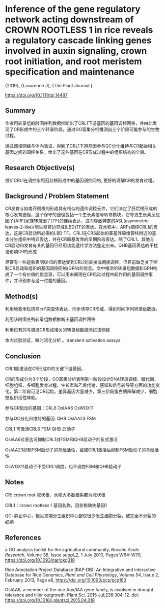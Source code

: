 
# Inference of the gene regulatory network acting downstream of CROWN ROOTLESS 1 in rice reveals a regulatory cascade linking genes involved in auxin signaling, crown root initiation, and root meristem specification and maintenance
{2019}, {Lavarenne J}, {The Plant Journal }

https://doi.org/10.1111/tpj.14487



## Summary

作者用转录组的时间序列数据推断出了CRL1下游基因的基因调控网络，并由此发现了CR形成中的三个转录阶段，通过GO富集分析推测出三个阶段可能参与的生物过程。

通过调控网络与体内验证，得到了CRL1下游基因参与QC分化维持与CR起始相关基因之间的调控关系，给出了这些基因在CR形成过程中的组织结构的全貌。

## Research Objective(s)

推断CRL1在调控水稻冠状根形成中的基因调控网络, 更好的理解CR的发育过程。

## Background / Problem Statement

CR发育与拟南芥侧根的形成具有相似的遗传调控元件，它们决定了胚后根形成的核心发育途径，这个保守的途径包括一个生长素信号转导模块，它导致生长素反应因子(ARF)家族转录因子(TF)的连续表达，进而导致特定的ASL(asymmetric leaves-2-like)/侧生器官边界域(LBD)TF的表达。在水稻中，ARFs调控CRL1的表达，这是CR启动所必需的LBD TF。CRL1在CRS起始的茎基外周维管柱附近的基本分生组织中特异表达，并在CR原基发育的早期阶段表达。除了CRL1，其他与CR启动和发育有关的基因已经用功能遗传学方法鉴定出来。QHB基因表达的干扰也影响CR的形成

尽管有一些迹象表明QHB的表达受到CRL1的直接或间接调控，但目前缺乏关于控制CR启动和组织的基因调控网络(GRN)的信息。文中推测的转录组数据和GRN构成了一个有价值的信息源，可以用来阐明在CR启动过程中起作用的基因调控事件，并识别参与这一过程的基因。

## Method(s)

利用地塞米松诱导crl1突变体表达，同步诱导CR形成，得到时间序列转录组数据。

利用该时间序列转录组数据推断出基因调控网络

利用已有的与调控CR形成相关的转录组数据测试该网络

体内试验验证，瞬时活化分析 。transient activation assays

## Conclusion

CRL1能激活在CR形成中的关键下游基因。

CR的形成分为3个阶段，GO富集分析表明第一阶段设计DNA转录调控、糖代谢、细胞组织、多细胞发育过程、生长素和乙烯代谢、感知和信号转导等方面的功能变化。第二阶段可见CR起始，差异基因大量减少，第三阶段蛋白质降解减少，细胞壁组织活性降低。

参与CR启动的基因：CRL6  OsIAA6  OsWOX11

参与QC分化和维持的基因: QHB OslAA23  FSM

CRL1 可激活CRL6  FSM  QHB 启动子

OsIAA6过表达可抑制CRL1对FSM和QHB启动子的反式激活

OsIAA23抑制FSM启动子的基础活性，或被CRL1激活后抑制FSM启动子的基础活性

OsWOX11启动子不受CRL1调控，也不调控FSM和QHB启动子

## Notes

CR: crown root 冠状根，水稻大多数根系都为冠状根

CRL1：crown rootless 1 基因名称，冠状根缺失基因1

QC: 静止中心，根尖顶端分生组织中心部仅很少发生细胞分裂，或完全不分裂的细胞

## References

a GO analysis toolkit for the agricultural community, *Nucleic Acids Research*, Volume 38, Issue suppl_2, 1 July 2010, Pages W64–W70, https://doi.org/10.1093/nar/gkq310

Rice Annotation Project Database (RAP-DB): An Integrative and Interactive Database for Rice Genomics, *Plant and Cell Physiology*, Volume 54, Issue 2, February 2013, Page e6, https://doi.org/10.1093/pcp/pcs183

OsIAA6, a member of the rice Aux/IAA gene family, is involved in drought tolerance and tiller outgrowth. Plant Sci. 2015 Jul;236:304-12. doi: https://doi.org/10.1016/j.plantsci.2015.04.018

